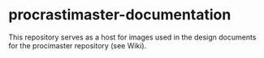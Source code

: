 # procrastimaster-documentation
This repository serves as a host for images used in the design documents for the procimaster repository (see Wiki).
